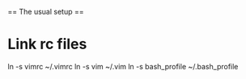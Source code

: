== The usual setup ==

# Link rc files
ln -s vimrc ~/.vimrc
ln -s vim ~/.vim
ln -s bash_profile ~/.bash_profile
